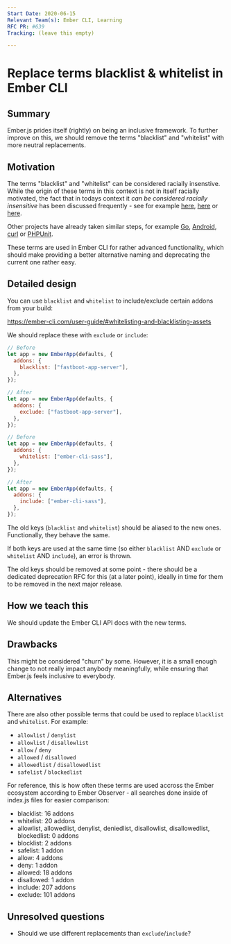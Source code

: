 ```yaml
---
Start Date: 2020-06-15
Relevant Team(s): Ember CLI, Learning
RFC PR: #639
Tracking: (leave this empty)

---
```


# Replace terms blacklist & whitelist in Ember CLI

## Summary

Ember.js prides itself (rightly) on being an inclusive framework. To further improve on this, we should remove the terms "blacklist" and "whitelist" with more neutral replacements.

## Motivation

The terms "blacklist" and "whitelist" can be considered racially insenstive. While the origin of these terms in this context is not in itself racially motivated, the fact that in todays context it _can be considered racially insensitive_ has been discussed frequently - see for example [here](https://www.ncbi.nlm.nih.gov/pmc/articles/PMC6148600/), [here](https://bugs.chromium.org/p/chromium/issues/detail?id=981129#c16) or [here](https://www.zdnet.com/article/uk-ncsc-to-stop-using-whitelist-and-blacklist-due-to-racial-stereotyping/).

Other projects have already taken similar steps, for example [Go](https://go-review.googlesource.com/c/go/+/236857/), [Android](<https://android-review.googlesource.com/q/topic:%22soong_inclusive_language%22+(status:open%20OR%20status:merged)>), [curl](https://github.com/curl/curl/pull/5546) or [PHPUnit](https://github.com/sebastianbergmann/phpunit/issues/4275).

These terms are used in Ember CLI for rather advanced functionality, which should make providing a better alternative naming and deprecating the current one rather easy.

## Detailed design

You can use `blacklist` and `whitelist` to include/exclude certain addons from your build:

https://ember-cli.com/user-guide/#whitelisting-and-blacklisting-assets

We should replace these with `exclude` or `include`:

```js
// Before
let app = new EmberApp(defaults, {
  addons: {
    blacklist: ["fastboot-app-server"],
  },
});

// After
let app = new EmberApp(defaults, {
  addons: {
    exclude: ["fastboot-app-server"],
  },
});

// Before
let app = new EmberApp(defaults, {
  addons: {
    whitelist: ["ember-cli-sass"],
  },
});

// After
let app = new EmberApp(defaults, {
  addons: {
    include: ["ember-cli-sass"],
  },
});
```

The old keys (`blacklist` and `whitelist`) should be aliased to the new ones. Functionally, they behave the same.

If both keys are used at the same time (so either `blacklist` AND `exclude` or `whitelist` AND `include`), an error is thrown.

The old keys should be removed at some point - there should be a dedicated deprecation RFC for this (at a later point), ideally in time for them to be removed in the next major release.

## How we teach this

We should update the Ember CLI API docs with the new terms.

## Drawbacks

This might be considered "churn" by some. However, it is a small enough change to not really impact anybody meaningfully, while ensuring that Ember.js feels inclusive to everybody.

## Alternatives

There are also other possible terms that could be used to replace `blacklist` and `whitelist`. For example:

- `allowlist` / `denylist`
- `allowlist` / `disallowlist`
- `allow` / `deny`
- `allowed` / `disallowed`
- `allowedlist` / `disallowedlist`
- `safelist` / `blockedlist`

For reference, this is how often these terms are used accross the Ember ecosystem according to Ember Observer - all searches done inside of index.js files for easier comparison:

- blacklist: 16 addons
- whitelist: 20 addons
- allowlist, allowedlist, denylist, deniedlist, disallowlist, disallowedlist, blockedlist: 0 addons
- blocklist: 2 addons
- safelist: 1 addon
- allow: 4 addons
- deny: 1 addon
- allowed: 18 addons
- disallowed: 1 addon
- include: 207 addons
- exclude: 101 addons

## Unresolved questions

- Should we use different replacements than `exclude`/`include`?
